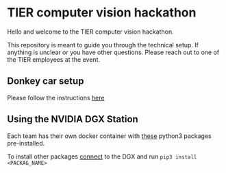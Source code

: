 # TIER computer vision hackathon

Hello and welcome to the TIER computer vision hackathon.

This repository is meant to guide you through the technical setup. If anything is unclear or you have other questions. Please reach out to one of the TIER employees at the event.

## Donkey car setup

Please follow the instructions [here](donkeyCar/setup.md)

## Using the NVIDIA DGX Station

Each team has their own docker container with [these](nvidiaDGXStation/preinstalledPackages.md) python3 packages pre-installed.

To install other packages [connect](./nvidiaDGXStation/connect.md) to the DGX and run `pip3 install <PACKAG_NAME>`

